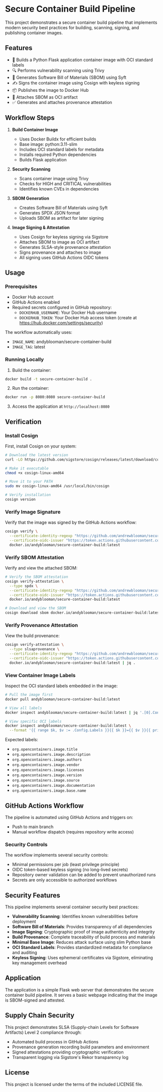 # Secure Container Build Pipeline

This project demonstrates a secure container build pipeline that implements modern security best practices for building, scanning, signing, and publishing container images.

## Features

- 🔨 Builds a Python Flask application container image with OCI standard labels
- 🔍 Performs vulnerability scanning using Trivy
- 📝 Generates Software Bill of Materials (SBOM) using Syft
- ✍️ Signs the container image using Cosign with keyless signing
- 📦 Publishes the image to Docker Hub
- 📄 Attaches SBOM as OCI artifact
- ✅ Generates and attaches provenance attestation

## Workflow Steps

1. **Build Container Image**
   - Uses Docker Buildx for efficient builds
   - Base image: python:3.11-slim
   - Includes OCI standard labels for metadata
   - Installs required Python dependencies
   - Builds Flask application

2. **Security Scanning**
   - Scans container image using Trivy
   - Checks for HIGH and CRITICAL vulnerabilities
   - Identifies known CVEs in dependencies

3. **SBOM Generation**
   - Creates Software Bill of Materials using Syft
   - Generates SPDX JSON format
   - Uploads SBOM as artifact for later signing

4. **Image Signing & Attestation**
   - Uses Cosign for keyless signing via Sigstore
   - Attaches SBOM to image as OCI artifact
   - Generates SLSA-style provenance attestation
   - Signs provenance and attaches to image
   - All signing uses GitHub Actions OIDC tokens

## Usage

### Prerequisites
- Docker Hub account
- GitHub Actions enabled
- Required secrets configured in GitHub repository:
  - `DOCKERHUB_USERNAME`: Your Docker Hub username
  - `DOCKERHUB_TOKEN`: Your Docker Hub access token (create at https://hub.docker.com/settings/security)

The workflow automatically uses:
- `IMAGE_NAME`: andyblooman/secure-container-build
- `IMAGE_TAG`: latest

### Running Locally

1. Build the container:
```bash
docker build -t secure-container-build .
```

2. Run the container:
```bash
docker run -p 8080:8080 secure-container-build
```

3. Access the application at `http://localhost:8080`

## Verification

### Install Cosign

First, install Cosign on your system:

```bash
# Download the latest version
curl -LO https://github.com/sigstore/cosign/releases/latest/download/cosign-linux-amd64

# Make it executable
chmod +x cosign-linux-amd64

# Move it to your PATH
sudo mv cosign-linux-amd64 /usr/local/bin/cosign

# Verify installation
cosign version
```

### Verify Image Signature

Verify that the image was signed by the GitHub Actions workflow:

```bash
cosign verify \
  --certificate-identity-regexp "https://github.com/andrewblooman/secure-container-build/.*" \
  --certificate-oidc-issuer "https://token.actions.githubusercontent.com" \
  docker.io/andyblooman/secure-container-build:latest
```

### Verify SBOM Attestation

Verify and view the attached SBOM:

```bash
# Verify the SBOM attestation
cosign verify-attestation \
  --type spdx \
  --certificate-identity-regexp "https://github.com/andrewblooman/secure-container-build/.*" \
  --certificate-oidc-issuer "https://token.actions.githubusercontent.com" \
  docker.io/andyblooman/secure-container-build:latest

# Download and view the SBOM
cosign download sbom docker.io/andyblooman/secure-container-build:latest | jq .
```

### Verify Provenance Attestation

View the build provenance:

```bash
cosign verify-attestation \
  --type slsaprovenance \
  --certificate-identity-regexp "https://github.com/andrewblooman/secure-container-build/.*" \
  --certificate-oidc-issuer "https://token.actions.githubusercontent.com" \
  docker.io/andyblooman/secure-container-build:latest | jq .
```

### View Container Image Labels

Inspect the OCI standard labels embedded in the image:

```bash
# Pull the image first
docker pull andyblooman/secure-container-build:latest

# View all labels
docker inspect andyblooman/secure-container-build:latest | jq '.[0].Config.Labels'

# View specific OCI labels
docker inspect andyblooman/secure-container-build:latest \
  --format '{{ range $k, $v := .Config.Labels }}{{ $k }}={{ $v }}{{ println }}{{ end }}' | grep opencontainers
```

Expected labels:
- `org.opencontainers.image.title`
- `org.opencontainers.image.description`
- `org.opencontainers.image.authors`
- `org.opencontainers.image.vendor`
- `org.opencontainers.image.licenses`
- `org.opencontainers.image.version`
- `org.opencontainers.image.source`
- `org.opencontainers.image.documentation`
- `org.opencontainers.image.base.name`

## GitHub Actions Workflow

The pipeline is automated using GitHub Actions and triggers on:
- Push to main branch
- Manual workflow dispatch (requires repository write access)

### Security Controls

The workflow implements several security controls:
- Minimal permissions per job (least privilege principle)
- OIDC token-based keyless signing (no long-lived secrets)
- Repository owner validation can be added to prevent unauthorized runs
- Secrets are only accessible to authorized workflows

## Security Features

This pipeline implements several container security best practices:

- **Vulnerability Scanning**: Identifies known vulnerabilities before deployment
- **Software Bill of Materials**: Provides transparency of all dependencies
- **Image Signing**: Cryptographic proof of image authenticity and integrity
- **Build Provenance**: Complete traceability of build process and materials
- **Minimal Base Image**: Reduces attack surface using slim Python base
- **OCI Standard Labels**: Provides standardized metadata for compliance and auditing
- **Keyless Signing**: Uses ephemeral certificates via Sigstore, eliminating key management overhead

## Application

The application is a simple Flask web server that demonstrates the secure container build pipeline. It serves a basic webpage indicating that the image is SBOM-signed and attested.

## Supply Chain Security

This project demonstrates SLSA (Supply-chain Levels for Software Artifacts) Level 2 compliance through:
- Automated build process in GitHub Actions
- Provenance generation recording build parameters and environment
- Signed attestations providing cryptographic verification
- Transparent logging via Sigstore's Rekor transparency log

## License

This project is licensed under the terms of the included LICENSE file.
